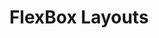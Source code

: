 ---
title: FlexBox Layouts

slides: 

  - content: |

      # FlexBox Layouts
      _The CSS3 answer to floats_

      






  - content: |

      ## Columns


  - content: |

      Columns should never contain enough data that you can't view the whole thing at once.

  - content: |

      Good example: Profile pics

  - content: |

      Bad example: Article

  - content: |

      Okay example: Article with 100% height - but think about mobile too!






  - content: |

      ## Box Links








  - content: |

      ## Gallery Layout








---